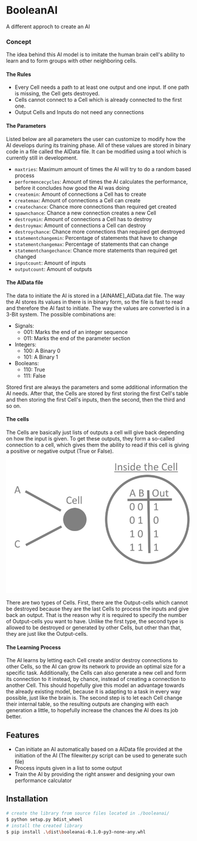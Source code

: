 # BooleanAI

A different approch to create an AI

### Concept

The idea behind this AI model is to imitate the human brain cell's ability to learn and to form groups with other neighboring cells.

#### The Rules

- Every Cell needs a path to at least one output and one input. If one path is missing, the Cell gets destroyed.
- Cells cannot connect to a Cell which is already connected to the first one.
- Output Cells and Inputs do not need any connections

#### The Parameters

Listed below are all parameters the user can customize to modify how the AI develops during its training phase. All of these values are stored in binary code in a file called the AIData file. It can be modified using a tool which is currently still in development.

- `maxtries`: Maximum amount of times the AI will try to do a random based process
- `performencecycles`: Amount of times the AI calculates the performance, before it concludes how good the AI was doing
- `createmin`: Amount of connections a Cell has to create
- `createmax`: Amount of connections a Cell can create
- `createchance`: Chance more connections than required get created
- `spawnchance`: Chance a new connection creates a new Cell
- `destroymin`: Amount of connections a Cell has to destroy
- `destroymax`: Amount of connections a Cell can destroy
- `destroychance`: Chance more connections than required get destroyed
- `statementchangemin`: Percentage of statements that have to change
- `statementchangemax`: Percentage of statements that can change
- `statementchangechance`: Chance more statements than required get changed
- `inputcount`: Amount of inputs
- `outputcount`: Amount of outputs

#### The AIData file

The data to initiate the AI is stored in a [AINAME]_AIData.dat file. The way the AI stores its values in there is in binary form, so the file is fast to read and therefore the AI fast to initiate.
The way the values are converted is in a 3-Bit system. The possible combinations are:

- Signals:
    - 001: Marks the end of an integer sequence
    - 011: Marks the end of the parameter section
- Integers:
    - 100: A Binary 0
    - 101: A Binary 1
- Booleans:
    - 110: True
    - 111: False

Stored first are always the parameters and some additional information the AI needs. After that, the Cells are stored by first storing the first Cell's table and then storing the first Cell's inputs, then the second, then the third and so on.

#### The cells

The Cells are basically just lists of outputs a cell will give back depending on how the input is given. To get these outputs, they form a so-called connection to a cell, which gives them the ability to read if this cell is giving a positive or negative output (True or False).
![InsideTheCell](https://github.com/Gooxey/BooleanAI/blob/f2cae8865bb7789e6f26f0b2d6ea0e2e2cbe3be0/images/InsideTheCell.png)

There are two types of Cells. First, there are the Output-cells which cannot be destroyed because they are the last Cells to process the inputs and give back an output. That is the reason why it is required to specify the number of Output-cells you want to have. Unlike the first type, the second type is allowed to be destroyed or generated by other Cells, but other than that, they are just like the Output-cells.

#### The Learning Process

The AI learns by letting each Cell create and/or destroy connections to other Cells, so the AI can grow its network to provide an optimal size for a specific task. Additionally, the Cells can also generate a new cell and form its connection to it instead, by chance, instead of creating a connection to another Cell. This should hopefully give this model an advantage towards the already existing model, because it is adapting to a task in every way possible, just like the brain is.
The second step is to let each Cell change their internal table, so the resulting outputs are changing with each generation a little, to hopefully increase the chances the AI does its job better.

## Features

- Can initiate an AI automatically based on a AIData file provided at the initiation of the AI (The filewiter.py script can be used to generate such file)
- Process inputs given in a list to some output
- Train the AI by providing the right answer and designing your own performance calculator

## Installation

```bash
# create the library from source files located in ./booleanai/
$ python setup.py bdist_wheel
# install the created library
$ pip install .\dist\booleanai-0.1.0-py3-none-any.whl
```
